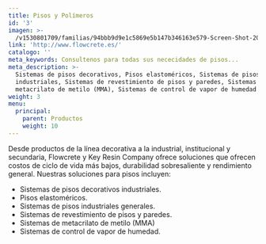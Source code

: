 ```yaml
---
title: Pisos y Polímeros
id: '3'
imagen: >-
  /v1530801709/familias/94bbb9d9e1c5869e5b147b346163e579-Screen-Shot-2015-07-24-at-4.46.27_PM.png
link: 'http://www.flowcrete.es/'
catalogo: ''
meta_keywords: Consultenos para todas sus nececidades de pisos...
meta_description: >-
  Sistemas de pisos decorativos, Pisos elastoméricos, Sistemas de pisos
  industriales, Sistemas de revestimiento de pisos y paredes, Sistemas de
  metacrilato de metilo (MMA), Sistemas de control de vapor de humedad
weight: 3
menu:
  principal:
    parent: Productos
    weight: 10
---
```



Desde productos de la línea decorativa a la industrial, institucional y secundaria, Flowcrete y Key Resin Company ofrece soluciones que ofrecen costos de ciclo de vida más bajos, durabilidad sobresaliente y rendimiento general. Nuestras soluciones para pisos incluyen:

- Sistemas de pisos decorativos industriales.
- Pisos elastoméricos.
- Sistemas de pisos industriales generales.
- Sistemas de revestimiento de pisos y paredes.
- Sistemas de metacrilato de metilo (MMA)
- Sistemas de control de vapor de humedad.

